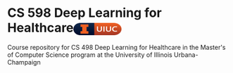 # CS 598 Deep Learning for Healthcare<img src="public/assets/github_pill.svg" width="110" height="28" align="center">

Course repository for CS 498 Deep Learning for Healthcare in the Master's of Computer Science program at the University of Illinois Urbana-Champaign
